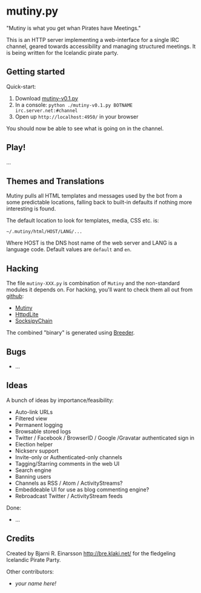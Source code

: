 # mutiny.py #

"Mutiny is what you get whan Pirates have Meetings."

This is an HTTP server implementing a web-interface for a single IRC channel,
geared towards accessibility and managing structured meetings.  It is being
written for the Icelandic pirate party.


## Getting started ##

Quick-start:

   1. Download [mutiny-v0.1.py](https://raw.github.com/pagekite/plugins-pyMutiny/master/bin/mutiny-v0.1.py)
   2. In a console: `python ./mutiny-v0.1.py BOTNAME irc.server.net:#channel`
   3. Open up `http://localhost:4950/` in your browser

You should now be able to see what is going on in the channel.


## Play! ##

...


## Themes and Translations ##

Mutiny pulls all HTML templates and messages used by the bot from a some
predictable locations, falling back to built-in defaults if nothing more
interesting is found.

The default location to look for templates, media, CSS etc. is:

    ~/.mutiny/html/HOST/LANG/...

Where HOST is the DNS host name of the web server and LANG is a language
code.  Default values are `default` and `en`.


## Hacking ##

The file `mutiny-XXX.py` is combination of `Mutiny` and the non-standard
modules it depends on.  For hacking, you'll want to check them all out from
[github](https://github.com/):

   * [Mutiny](https://github.com/pagekite/plugins-pyMutiny)
   * [HttpdLite](https://github.com/pagekite/plugins-pyHttpdLite)
   * [SocksipyChain](https://github.com/pagekite/pySocksipyChain)

The combined "binary" is generated using
[Breeder](https://github.com/pagekite/PyBreeder).


## Bugs ##

   * ...

## Ideas ##

A bunch of ideas by importance/feasibility:

   * Auto-link URLs
   * Filtered view
   * Permanent logging
   * Browsable stored logs
   * Twitter / Facebook / BrowserID / Google /Gravatar authenticated sign in
   * Election helper
   * Nickserv support
   * Invite-only or Authenticated-only channels
   * Tagging/Starring comments in the web UI
   * Search engine
   * Banning users
   * Channels as RSS / Atom / ActivityStreams?
   * Embeddeable UI for use as blog commenting engine?
   * Rebroadcast Twitter / ActivityStream feeds

Done:

   * ...


## Credits ##

Created by Bjarni R. Einarsson <http://bre.klaki.net/> for the fledgeling
Icelandic Pirate Party.

Other contributors:

   * *your name here!*

